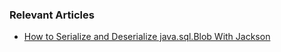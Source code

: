 ### Relevant Articles
- [How to Serialize and Deserialize java.sql.Blob With Jackson](https://www.baeldung.com/java-sql-blob-jackson-serialize-deserialize)
